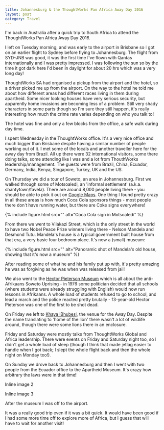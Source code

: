 ```yaml
---
title: Johannesburg & the ThoughtWorks Pan Africa Away Day 2016
layout: post
category: Travel
---
```


I'm back in Australia after a quick trip to South Africa to attend the
ThoughtWorks Pan Africa Away Day 2016.

I left on Tuesday morning, and was early to the airport in Brisbane so I got on
an earlier flight to Sydney before flying to Johannesburg. The flight from
SYD-JNB was good, it was the first time I've flown with Qantas internationally
and I was pretty impressed. I was following the sun so by the time it got dark
here I'd been in daylight for about 20 hrs which was a very long day!

ThoughtWorks SA had organised a pickup from the airport and the hotel, so a
driver picked me up from the airport. On the way to the hotel he told me about
how different areas had different races living in them during apartheid. Some
nicer looking houses have very serious security, but apparently home invasions
are becoming less of a problem. Still very shady characters in some parts
though so I'm sure they still happen, it's really interesting how much the
crime rate varies depending on who you talk to!

The hotel was fine and only a few blocks from the office, a safe walk during
day time.

I spent Wednesday in the ThoughtWorks office. It's a very nice office and much
bigger than Brisbane despite having a similar number of people working out of
it. I met some of the locals and another traveller here for the away day from
Brazil. All up there were 32 international visitors, some there doing talks,
some attending like I was and a lot from ThouthWorks leadership/management. The
guests were from Brazil, China, Ecuador, Germany, India, Kenya, Singapore,
Turkey, UK and the US.

On Thursday we did a tour of Soweto, an area in Johannesburg. First we walked
through some of Motsoaledi, an 'informal settlement' (a.k.a.
shantytown/favela). There are around 8,000 people living there - you should be
able to pick it out on [Google Maps][motsoaledi]. One thing I found pretty
crazy in all these areas is how much Coca Cola sponsors things - most people
there don't have running water, but there are Coke signs everywhere!

{% include figure.html src="" alt="Coca Cola sign in Motsoaledi" %}

From there we went to Vilakazi Street, which is the only street in the world to
have two Nobel Peace Prize winners living there - Nelson Mandela and Desmond
Tutu. Mandela's house is a typical government built house from that era, a very
basic four bedroom place. It's now a (small) museum:

{% include figure.html src="" alt="Panoramic shot of Mandela's old house, showing that it's now a museum" %}

After reading some of what he and his family put up with, it's pretty amazing
he was as forgiving as he was when was released from jail!

We also went to the [Hector Pieterson Museum][hpm] which is all about the
anti-Afrikaans Soweto Uprising - in 1976 some politician decided that all
schools (where students were already struggling with English) would now run
lessons in Afrikaans. A whole load of students refused to go to school, and
lead a march and the police reacted pretty brutally - 13-year-old Hector
Pieterson was one of the first to be shot dead.

On Friday we left to [Khaya iBhubesi][khaya-ibhubesi], the venue for the Away
Day. Despite the name translating to 'home of the lion' there wasn't a lot of
wildlife around, though there were some lions there in an enclosure.

Friday and Saturday were mostly talks from ThoughtWorks Global and Africa
leadership. There were events on Friday and Saturday night too, so I didn't get
a whole load of sleep (though I think that made jetlag easier to handle when I
got back; I slept the whole flight back and then the whole night on Monday
too!).

On Sunday we drove back to Johannesburg and then I went with two people from
the Ecuador office to the Apartheid Museum. It's crazy how arbitrary the laws
were in that time!

Inline image 2

Inline image 3

After the museum I was off to the airport.

It was a really good trip even if it was a bit quick. It would have been good
if I had some more time off to explore more of Africa, but I guess that will
have to wait for another visit!

[motsoaledi]: https://www.google.com.au/maps/place/Motsoaledi+Bus+Stop/@-26.2650095,27.9321694,1881m/data=!3m1!1e3!4m2!3m1!1s0x1e9509d6b3d04e51:0xa5e5beaf93ddffe7
[hpm]: https://en.wikipedia.org/wiki/Hector_Pieterson_Museum
[khaya-ibhubesi]: http://khayaconference.co.za/